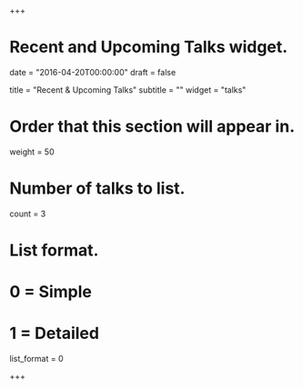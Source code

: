+++
# Recent and Upcoming Talks widget.

date = "2016-04-20T00:00:00"
draft = false

title = "Recent & Upcoming Talks"
subtitle = ""
widget = "talks"

# Order that this section will appear in.
weight = 50

# Number of talks to list.
count = 3

# List format.
#   0 = Simple
#   1 = Detailed
list_format = 0

+++

